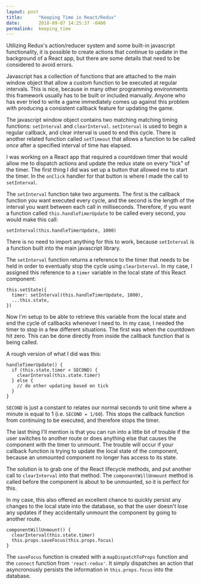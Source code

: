 ```yaml
---
layout: post
title:      "Keeping Time in React/Redux"
date:       2018-09-07 14:25:37 -0400
permalink:  keeping_time
---
```



Utilizing Redux's action/reducer system and some built-in javascript functionality, it is possible to create actions that continue to update in the background of a React app, but there are some details that need to be considered to avoid errors.

Javascript has a collection of functions that are attached to the main window object that allow a custom function to be executed at regular intervals. This is nice, because in many other programming environments this framework usually has to be built or included manually. Anyone who has ever tried to write a game immediately comes up against this problem with producing a consistent callback feature for updating the game.

The javascript window object contains two matching matching timing functions: `setInterval` and `clearInterval`. `setInterval` is used to begin a regular callback, and clear interval is used to end this cycle. There is another related function called `setTimeout` that allows a function to be called *once* after a specified interval of time has elapsed.

I was working on a React app that required a countdown timer that would allow me to dispatch actions and update the redux state on every "tick" of the timer. The first thing I did was set up a button that allowed me to start the timer. In the `onClick` handler for that button is where I made the call to `setInterval`.

The `setInterval` function take two arguments. The first is the callback function you want executed every cycle, and the second is the length of the interval you want between each call in milliseconds. Therefore, if you want a function called `this.handleTimerUpdate` to be called every second, you would make this call:

`setInterval(this.handleTimerUpdate, 1000)`

There is no need to import anything for this to work, because `setInterval` is a function built into the main javascript library.

The `setInterval` function returns a reference to the timer that needs to be held in order to eventually stop the cycle using `clearInterval`. In my case, I assigned this reference to a `timer` variable in the local state of this React component:

```
this.setState({
  timer: setInterval(this.handleTimerUpdate, 1000),
  ...this.state,
})
```

Now I'm setup to be able to retrieve this variable from the local state and end the cycle of callbacks whenever I need to. In my case, I needed the timer to stop in a few different situations. The first was when the countdown hit zero. This can be done directly from inside the callback function that is being called.

A rough version of what I did was this:

```
handleTimerUpdate() {
  if (this.state.timer < SECOND) {
    clearInterval(this.state.timer)
  } else {
    // do other updating based on tick
  }
}
```

`SECOND` is just a constant to relates our normal seconds to unit time where a minute is equal to 1 (i.e. `SECOND = 1/60`). This stops the callback function from continuing to be executed, and therefore stops the timer.

The last thing I'll mention is that you can run into a little bit of trouble if the user switches to another route or does anything else that causes the component with the timer to unmount. The trouble will occur if your callback function is trying to update the local state of the component, because an unmounted component no longer has access to its state.

The solution is to grab one of the React lifecycle methods, and put another call to `clearInterval` into that method. The `componentWillUnmount` method is called before the component is about to be unmounted, so it is perfect for this.

In my case, this also offered an excellent chance to quickly persist any changes to the local state into the database, so that the user doesn't lose any updates if they accidentally unmount the component by going to another route.

```
componentWillUnmount() {
  clearInterval(this.state.timer)
  this.props.saveFocus(this.props.focus)
}
```

The `saveFocus` function is created with a `mapDispatchToProps` function and the `connect` function from `'react-redux'`. It simply dispatches an action that asyncronously persists the information in `this.props.focus` into the database.

